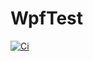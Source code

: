 # WpfTest

[![Ci](https://github.com/Bodden007/WpfTest/actions/workflows/main.yml/badge.svg?branch=master)](https://github.com/Bodden007/WpfTest/actions/workflows/main.yml)
